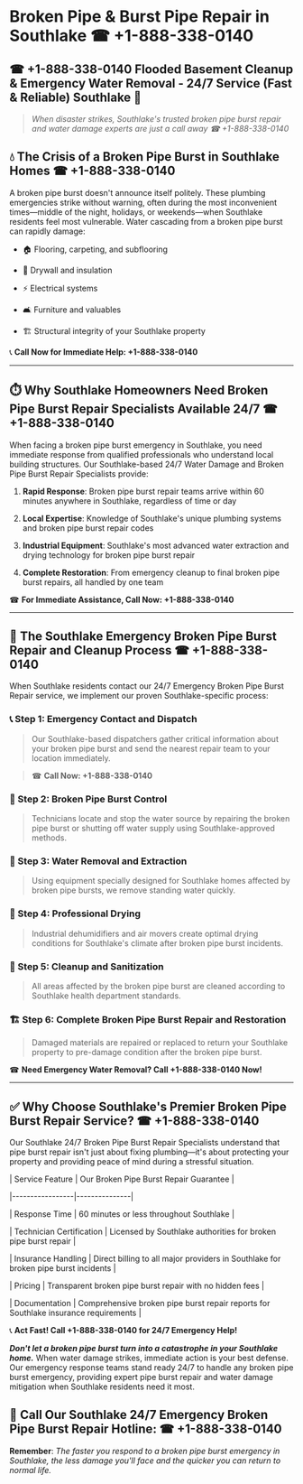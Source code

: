 # Broken Pipe & Burst Pipe Repair in Southlake ☎ +1-888-338-0140  
## ☎ +1-888-338-0140 Flooded Basement Cleanup & Emergency Water Removal - 24/7 Service (Fast & Reliable) Southlake 🚨  

> *When disaster strikes, Southlake's trusted broken pipe burst repair and water damage experts are just a call away ☎ +1-888-338-0140*  

## 💧 The Crisis of a Broken Pipe Burst in Southlake Homes ☎ +1-888-338-0140  

A broken pipe burst doesn't announce itself politely. These plumbing emergencies strike without warning, often during the most inconvenient times—middle of the night, holidays, or weekends—when Southlake residents feel most vulnerable. Water cascading from a broken pipe burst can rapidly damage:  

* 🏠 Flooring, carpeting, and subflooring  
* 🧱 Drywall and insulation  
* ⚡ Electrical systems  
* 🛋️ Furniture and valuables  
* 🏗️ Structural integrity of your Southlake property  

📞 **Call Now for Immediate Help: +1-888-338-0140**  

---  

## ⏱️ Why Southlake Homeowners Need Broken Pipe Burst Repair Specialists Available 24/7 ☎ +1-888-338-0140  

When facing a broken pipe burst emergency in Southlake, you need immediate response from qualified professionals who understand local building structures. Our Southlake-based 24/7 Water Damage and Broken Pipe Burst Repair Specialists provide:  

1. **Rapid Response**: Broken pipe burst repair teams arrive within 60 minutes anywhere in Southlake, regardless of time or day  
2. **Local Expertise**: Knowledge of Southlake's unique plumbing systems and broken pipe burst repair codes  
3. **Industrial Equipment**: Southlake's most advanced water extraction and drying technology for broken pipe burst repair  
4. **Complete Restoration**: From emergency cleanup to final broken pipe burst repairs, all handled by one team  

☎ **For Immediate Assistance, Call Now: +1-888-338-0140**  

---  

## 🔧 The Southlake Emergency Broken Pipe Burst Repair and Cleanup Process ☎ +1-888-338-0140  

When Southlake residents contact our 24/7 Emergency Broken Pipe Burst Repair service, we implement our proven Southlake-specific process:  

### 📞 Step 1: Emergency Contact and Dispatch  
> Our Southlake-based dispatchers gather critical information about your broken pipe burst and send the nearest repair team to your location immediately.  
> ☎ **Call Now: +1-888-338-0140**  

### 🚿 Step 2: Broken Pipe Burst Control  
> Technicians locate and stop the water source by repairing the broken pipe burst or shutting off water supply using Southlake-approved methods.  

### 🌊 Step 3: Water Removal and Extraction  
> Using equipment specially designed for Southlake homes affected by broken pipe bursts, we remove standing water quickly.  

### 💨 Step 4: Professional Drying  
> Industrial dehumidifiers and air movers create optimal drying conditions for Southlake's climate after broken pipe burst incidents.  

### 🧼 Step 5: Cleanup and Sanitization  
> All areas affected by the broken pipe burst are cleaned according to Southlake health department standards.  

### 🏗️ Step 6: Complete Broken Pipe Burst Repair and Restoration  
> Damaged materials are repaired or replaced to return your Southlake property to pre-damage condition after the broken pipe burst.  

☎ **Need Emergency Water Removal? Call +1-888-338-0140 Now!**  

---  

## ✅ Why Choose Southlake's Premier Broken Pipe Burst Repair Service? ☎ +1-888-338-0140  

Our Southlake 24/7 Broken Pipe Burst Repair Specialists understand that pipe burst repair isn't just about fixing plumbing—it's about protecting your property and providing peace of mind during a stressful situation.  

| Service Feature | Our Broken Pipe Burst Repair Guarantee |  
|-----------------|---------------|  
| Response Time | 60 minutes or less throughout Southlake |  
| Technician Certification | Licensed by Southlake authorities for broken pipe burst repair |  
| Insurance Handling | Direct billing to all major providers in Southlake for broken pipe burst incidents |  
| Pricing | Transparent broken pipe burst repair with no hidden fees |  
| Documentation | Comprehensive broken pipe burst repair reports for Southlake insurance requirements |  

📞 **Act Fast! Call +1-888-338-0140 for 24/7 Emergency Help!**  

***Don't let a broken pipe burst turn into a catastrophe in your Southlake home.*** When water damage strikes, immediate action is your best defense. Our emergency response teams stand ready 24/7 to handle any broken pipe burst emergency, providing expert pipe burst repair and water damage mitigation when Southlake residents need it most.  

## 📱 Call Our Southlake 24/7 Emergency Broken Pipe Burst Repair Hotline: ☎ +1-888-338-0140  

**Remember**: *The faster you respond to a broken pipe burst emergency in Southlake, the less damage you'll face and the quicker you can return to normal life.*